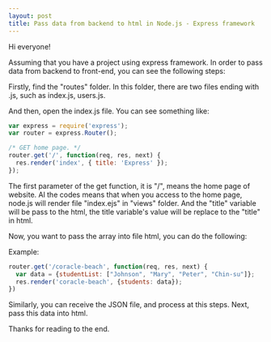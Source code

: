 ```yaml
---
layout: post
title: Pass data from backend to html in Node.js - Express framework
---
```


Hi everyone!

Assuming that you have a project using express framework. In order to pass data from backend to front-end, you can see the following steps: 

Firstly, find the "routes" folder. In this folder, there are two files ending with .js, such as index.js, users.js. 

And then, open the index.js file. You can see something like: 

```Javascript
var express = require('express');
var router = express.Router();

/* GET home page. */
router.get('/', function(req, res, next) {
  res.render('index', { title: 'Express' });
});
```

The first parameter of the get function, it is "/", means the home page of website. Al the codes means that when you access to the home page, node.js will render file "index.ejs" in "views" folder. And the "title" variable will be pass to the html, the title variable's value will be replace to the "title" in html. 


Now, you want to pass the array into file html, you can do the following: 

Example: 

```Javascript
router.get('/coracle-beach', function(req, res, next) {
  var data = {studentList: ["Johnson", "Mary", "Peter", "Chin-su"]};
  res.render('coracle-beach', {students: data});
})
```

Similarly, you can receive the JSON file, and process at this steps. Next, pass this data into html. 

Thanks for reading to the end. 